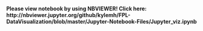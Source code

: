 <h4>Please view notebook by using NBVIEWER! Click here:
<br>
http://nbviewer.jupyter.org/github/kylemh/FPL-DataVisualization/blob/master/Jupyter-Notebook-Files/Jupyter_viz.ipynb</h4>
